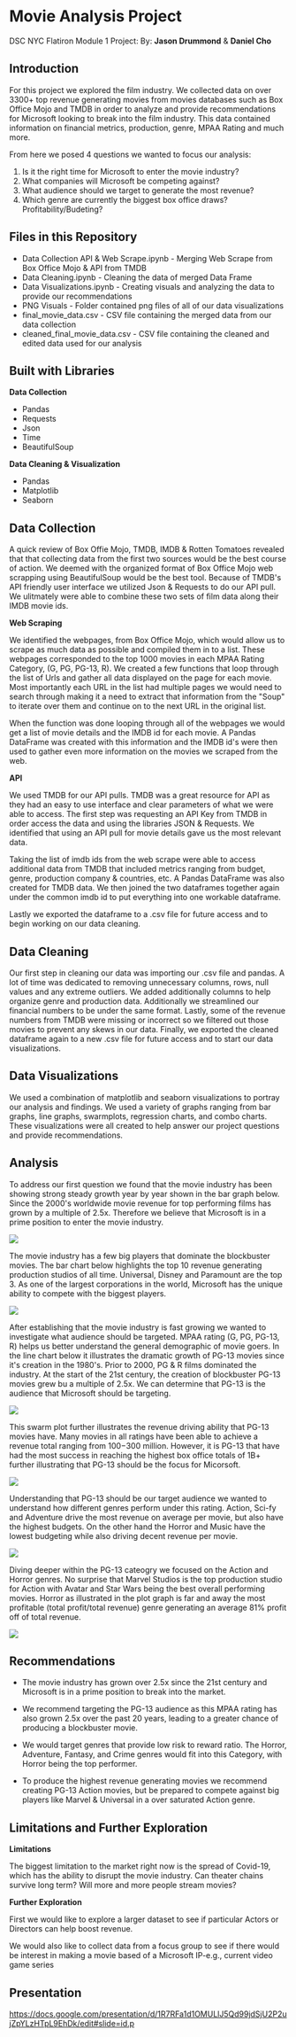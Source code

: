 # Movie Analysis Project

DSC NYC Flatiron Module 1 Project:
By: **Jason Drummond** & **Daniel Cho**

## Introduction

For this project we explored the film industry. We collected data on over 3300+ top revenue generating movies from movies databases such as Box Office Mojo and TMDB in order to analyze and provide recommendations for Microsoft looking to break into the film industry. This data contained information on financial metrics, production, genre, MPAA Rating and much more.

From here we posed 4 questions we wanted to focus our analysis:
 1. Is it the right time for Microsoft to enter the movie industry?
 2. What companies will Microsoft be competing against?
 3. What audience should we target to generate the most revenue?
 4. Which genre are currently the biggest box office draws? Profitability/Budeting?
 
## Files in this Repository
 * Data Collection API & Web Scrape.ipynb - Merging Web Scrape from Box Office Mojo & API from TMDB
 * Data Cleaning.ipynb - Cleaning the data of merged Data Frame
 * Data Visualizations.ipynb - Creating visuals and analyzing the data to provide our recommendations
 * PNG Visuals - Folder contained png files of all of our data visualizations
 * final_movie_data.csv - CSV file containing the merged data from our data collection
 * cleaned_final_movie_data.csv - CSV file containing the cleaned and edited data used for our analysis

## Built with Libraries
**Data Collection**
 * Pandas
 * Requests
 * Json
 * Time
 * BeautifulSoup

**Data Cleaning & Visualization**
 * Pandas
 * Matplotlib
 * Seaborn
 
## Data Collection
A quick review of Box Offie Mojo, TMDB, IMDB & Rotten Tomatoes revealed that that collecting data from the first two sources would be the best course of action. We deemed with the organized format of Box Office Mojo web scrapping using BeautifulSoup would be the best tool. Because of TMDB's API friendly user interface we utilized Json & Requests to do our API pull. We ulitmately were able to combine these two sets of film data along their IMDB movie ids.

**Web Scraping**

We identified the webpages, from Box Office Mojo, which would allow us to scrape as much data as possible and compiled them in to a list. These webpages corresponded to the top 1000 movies in each MPAA Rating Category, (G, PG, PG-13, R). We created a few functions that loop through the list of Urls and gather all data displayed on the page for each movie. Most importantly each URL in the list had multiple pages we would need to search through making it a need to extract that information from the "Soup" to iterate over them and continue on to the next URL in the original list.

When the function was done looping through all of the webpages we would get a list of movie details and the IMDB id for each movie. A Pandas DataFrame was created with this information and the IMDB id's were then used to gather even more information on the movies we scraped from the web.

**API**

We used TMDB for our API pulls. TMDB was a great resource for API as they had an easy to use interface and clear parameters of what we were able to access. The first step was requesting an API Key from TMDB in order access the data and using the libraries JSON & Requests. We identified that using an API pull for movie details gave us the most relevant data. 

Taking the list of imdb ids from the web scrape were able to access additional data from TMDB that included metrics ranging from budget, genre, production company & countries, etc. A Pandas DataFrame was also created for TMDB data. We then joined the two dataframes together again under the common imdb id to put everything into one workable dataframe.

Lastly we exported the dataframe to a .csv file for future access and to begin working on our data cleaning.

## Data Cleaning

Our first step in cleaning our data was importing our .csv file and pandas. A lot of time was dedicated to removing unnecessary columns, rows, null values and any extreme outliers. We added additionally columns to help organize genre and production data. Additionally we streamlined our financial numbers to be under the same format. Lastly, some of the revenue numbers from TMDB were missing or incorrect so we filtered out those movies to prevent any skews in our data. Finally, we exported the cleaned dataframe again to a new .csv file for future access and to start our data visualizations.

## Data Visualizations

We used a combination of matplotlib and seaborn visualizations to portray our analysis and findings. We used a variety of graphs ranging from bar graphs, line graphs, swarmplots, regression charts, and combo charts. These visualizations were all created to help answer our project questions and provide recommendations.

## Analysis
To address our first question we found that the movie industry has been showing strong steady growth year by year shown in the bar graph below. Since the 2000's worldwide movie revenue for top performing films has grown by a multiple of 2.5x. Therefore we believe that Microsoft is in a prime position to enter the movie industry.

![](PNG%20Visuals/yearly_movie_revenue_growth.png)

The movie industry has a few big players that dominate the blockbuster movies. The bar chart below highlights the top 10 revenue generating production studios of all time. Universal, Disney and Paramount are the top 3. As one of the largest corporations in the world, Microsoft has the unique ability to compete with the biggest players.

![](PNG%20Visuals/top_revenue_producing_studios_all_movies.png)

After establishing that the movie industry is fast growing we wanted to investigate what audience should be targeted. MPAA rating (G, PG, PG-13, R) helps us better understand the general demographic of movie goers. In the line chart below it illustrates the dramatic growth of PG-13 movies since it's creation in the 1980's. Prior to 2000, PG & R films dominated the industry. At the start of the 21st century, the creation of blockbuster PG-13 movies grew bu a multiple of 2.5x. We can determine that PG-13 is the audience that Microsoft should be targeting.

![](PNG%20Visuals/Mpaa_Rating_by_year.png)

This swarm plot further illustrates the revenue driving ability that PG-13 movies have. Many movies in all ratings have been able to achieve a revenue total ranging from $100-$300 million. However, it is PG-13 that have had the most success in reaching the highest box office totals of 1B+ further illustrating that PG-13 should be the focus for Micorsoft.

![](PNG%20Visuals/Movie_Rev_by_rating.png)

Understanding that PG-13 should be our target audience we wanted to understand how different genres perform under this rating. Action, Sci-fy and Adventure drive the most revenue on average per movie, but also have the highest budgets. On the other hand the Horror and Music have the lowest budgeting while also driving decent revenue per movie.

![](PNG%20Visuals/Avg_dollar_figs_genre.png)

Diving deeper within the PG-13 cateogry we focused on the Action and Horror genres. No surprise that Marvel Studios is the top production studio for Action with Avatar and Star Wars being the best overall performing movies. Horror as illustrated in the plot graph is far and away the most profitable (total profit/total revenue) genre generating an average 81% profit off of total revenue. 

![](PNG%20Visuals/PG13_Analysis.png)

## Recommendations
 * The movie industry has grown over 2.5x since the 21st century and Microsoft is in a prime position to break into the market.
 
 * We recommend targeting the PG-13 audience as this MPAA rating has also grown 2.5x over the past 20 years, leading to a greater chance of producing a blockbuster movie.
 
 * We would target genres that provide low risk to reward ratio. The Horror, Adventure, Fantasy, and Crime genres would fit into this Category, with Horror being the top performer.
 
 * To produce the highest revenue generating movies we recommend creating PG-13 Action movies, but be prepared to compete against big players like Marvel & Universal in a over saturated Action genre.
 
## Limitations and Further Exploration
**Limitations**

The biggest limitation to the market right now is the spread of Covid-19, which has the ability to disrupt the movie industry. Can theater chains survive long term? Will more and more people stream movies?

**Further Exploration**

First we would like to explore a larger dataset to see if particular Actors or Directors can help boost revenue.

We would also like to collect data from a focus group to see if there would be interest in making a movie based of a Microsoft IP-e.g., current video game series

## Presentation 

https://docs.google.com/presentation/d/1R7RFa1d1OMULlJ5Qd99jdSjU2P2ujZpYLzHTpL9EhDk/edit#slide=id.p
